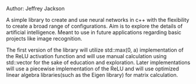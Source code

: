 Author: Jeffrey Jackson

A simple library to create and use neural networks in c++ with the flexibility to create a broad range of configurations. Aim is to explore the details of artificial intelligence. Meant to use in future applications regarding basic projects like image recognition.

The first version of the library will utilize std::max(0, a) implementation of the ReLU activation function and will use manual calculation using std::vector for the sake of education and exploration. Later implementations will use a piecewise implementation of the ReLU and will use optimized linear algebra libraries(such as the Eigen library) for matrix calculation. 
